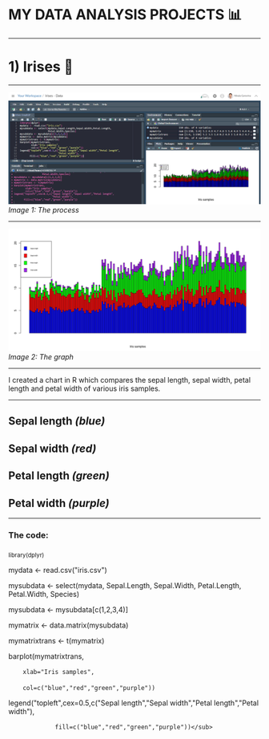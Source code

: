 MY DATA ANALYSIS PROJECTS 📊
============================

----------------------------

# 1) Irises 🌸

--------------

![Image 1](https://github.com/cerovina/Irises-Graph/blob/main/IrisScreenshot.png?raw=true)
_Image 1: The process_

------------------------------------------------------------------------------------------

![Image2](https://github.com/cerovina/Irises-Graph/blob/main/IrisesGraph.png?raw=true)
_Image 2: The graph_

--------------------------------------------------------------------------------------

I created a chart in R which compares the sepal length, sepal width, petal length and petal width of various iris samples.

-------------------------------------------------------------------------------------------------------------------------

## Sepal length _(blue)_
## Sepal width _(red)_
## Petal length _(green)_
## Petal width _(purple)_

--------------------------------------------------------------------------------------------------------------------------

### The code:

<sub>library(dplyr)
        
mydata <- read.csv("iris.csv")
          
mysubdata <- select(mydata, Sepal.Length, Sepal.Width, Petal.Length, Petal.Width, Species)
        
mysubdata <- mysubdata[c(1,2,3,4)]
             
mymatrix <- data.matrix(mysubdata)
        
mymatrixtrans <- t(mymatrix)
                 
barplot(mymatrixtrans,
                 
        xlab="Iris samples",
                 
        col=c("blue","red","green","purple"))
                 
legend("topleft",cex=0.5,c("Sepal length","Sepal width","Petal length","Petal width"),
                 
                 fill=c("blue","red","green","purple"))</sub>
